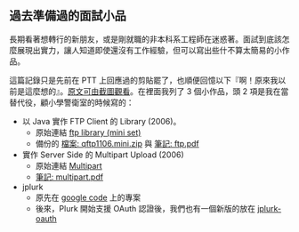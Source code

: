 ## 過去準備過的面試小品

長期看著想轉行的新朋友，或是剛就職的非本科系工程師在迷惑著。面試到底該怎麼展現出實力，讓人知道即使還沒有工作經驗，但可以寫出些什不算太簡易的小作品。

這篇記錄只是先前在 PTT 上回應過的剪貼罷了，也順便回憶以下『啊！原來我以前是這麼想的』。[原文可由截圖觀看](early_days.png)。在裡面我列了 3 個小作品，頭 2 項是我在當替代役，顧小學警衛室的時候寫的：

* 以 Java 實作 FTP Client 的 Library (2006)。
  * 原始連結 [ftp library (mini set)](https://www.javaworld.com.tw/jute/post/view?bid=35&id=176959&tpg=1&ppg=1&sty=1&age=0)
  * 備份的 [檔案: qftp1106.mini.zip](qftp1106.mini.zip) 與 [筆記: ftp.pdf](ftp.pdf)
* 實作 Server Side 的 Multipart Upload (2006)
  * 原始連結 [Multipart](https://www.javaworld.com.tw/jute/post/view?bid=35&id=177603&tpg=1&ppg=1&sty=1&age=0)
  * [筆記: multipart.pdf](multipart.pdf)
* jplurk
  * 原先在 [google code](https://code.google.com/archive/p/jplurk/) 上的專案
  * 後來，Plurk 開始支援 OAuth 認證後，我們也有一個新版的放在 [jplurk-oauth](https://github.com/qrtt1/jplurk-oauth)
